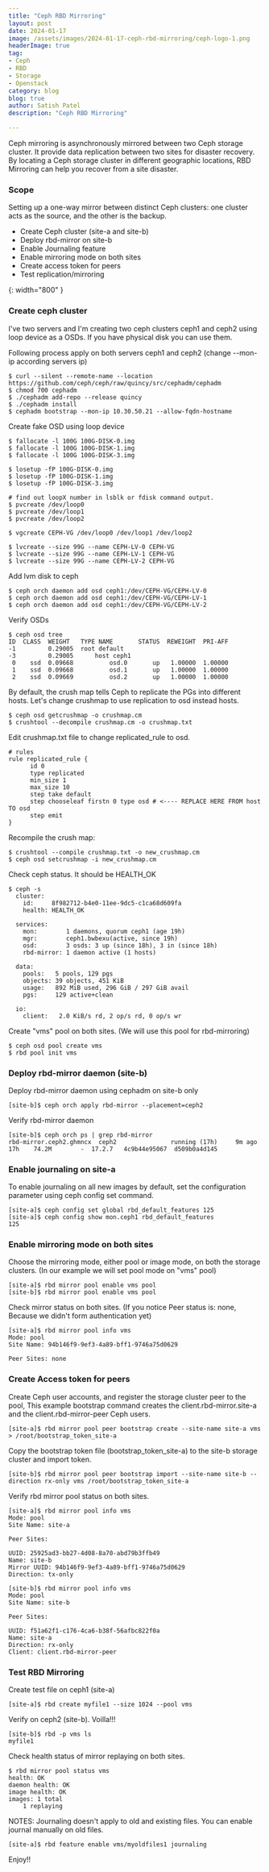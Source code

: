 ```yaml
---
title: "Ceph RBD Mirroring"
layout: post
date: 2024-01-17
image: /assets/images/2024-01-17-ceph-rbd-mirroring/ceph-logo-1.png
headerImage: true
tag:
- Ceph
- RBD
- Storage
- Openstack
category: blog
blog: true
author: Satish Patel
description: "Ceph RBD Mirroring"

---
```


Ceph mirroring is asynchronously mirrored between two Ceph storage cluster. It provide data replication between two sites for disaster recovery. By locating a Ceph storage cluster in different geographic locations, RBD Mirroring can help you recover from a site disaster.


### Scope 

Setting up a one-way mirror between distinct Ceph clusters: one cluster acts as the source, and the other is the backup.

* Create Ceph cluster (site-a and site-b)
* Deploy rbd-mirror on site-b
* Enable Journaling feature
* Enable mirroring mode on both sites
* Create access token for peers
* Test replication/mirroring

![<img>](/assets/images/2024-01-17-ceph-rbd-mirroring/ceph-rbd-mirror.png){: width="800" }

### Create ceph cluster

I've two servers and I'm creating two ceph clusters ceph1 and ceph2 using loop device as a OSDs. If you have physical disk you can use them.

Following process apply on both servers ceph1 and ceph2 (change --mon-ip according servers ip)

```
$ curl --silent --remote-name --location https://github.com/ceph/ceph/raw/quincy/src/cephadm/cephadm
$ chmod 700 cephadm
$ ./cephadm add-repo --release quincy
$ ./cephadm install
$ cephadm bootstrap --mon-ip 10.30.50.21 --allow-fqdn-hostname
```

Create fake OSD using loop device 

```
$ fallocate -l 100G 100G-DISK-0.img
$ fallocate -l 100G 100G-DISK-1.img
$ fallocate -l 100G 100G-DISK-3.img

$ losetup -fP 100G-DISK-0.img
$ losetup -fP 100G-DISK-1.img
$ losetup -fP 100G-DISK-3.img

# find out loopX number in lsblk or fdisk command output. 
$ pvcreate /dev/loop0
$ pvcreate /dev/loop1
$ pvcreate /dev/loop2

$ vgcreate CEPH-VG /dev/loop0 /dev/loop1 /dev/loop2

$ lvcreate --size 99G --name CEPH-LV-0 CEPH-VG
$ lvcreate --size 99G --name CEPH-LV-1 CEPH-VG
$ lvcreate --size 99G --name CEPH-LV-2 CEPH-VG
```

Add lvm disk to ceph 

```
$ ceph orch daemon add osd ceph1:/dev/CEPH-VG/CEPH-LV-0
$ ceph orch daemon add osd ceph1:/dev/CEPH-VG/CEPH-LV-1
$ ceph orch daemon add osd ceph1:/dev/CEPH-VG/CEPH-LV-2
```

Verify OSDs 

```
$ ceph osd tree
ID  CLASS  WEIGHT   TYPE NAME       STATUS  REWEIGHT  PRI-AFF
-1         0.29005  root default
-3         0.29005      host ceph1
 0    ssd  0.09668          osd.0       up   1.00000  1.00000
 1    ssd  0.09668          osd.1       up   1.00000  1.00000
 2    ssd  0.09669          osd.2       up   1.00000  1.00000
 ```

 By default, the crush map tells Ceph to replicate the PGs into different hosts. Let's change crushmap to use replication to osd instead hosts.

 ```
 $ ceph osd getcrushmap -o crushmap.cm
 $ crushtool --decompile crushmap.cm -o crushmap.txt
 ```

 Edit crushmap.txt file to change replicated_rule to osd.

 ```
 # rules
rule replicated_rule {
       id 0
       type replicated
       min_size 1
       max_size 10
       step take default
       step chooseleaf firstn 0 type osd # <---- REPLACE HERE FROM host TO osd
       step emit
}
```

Recompile the crush map:

```
$ crushtool --compile crushmap.txt -o new_crushmap.cm
$ ceph osd setcrushmap -i new_crushmap.cm
```

Check ceph status. It should be HEALTH_OK 

```
$ ceph -s
  cluster:
    id:     8f982712-b4e0-11ee-9dc5-c1ca68d609fa
    health: HEALTH_OK

  services:
    mon:        1 daemons, quorum ceph1 (age 19h)
    mgr:        ceph1.bwbexu(active, since 19h)
    osd:        3 osds: 3 up (since 18h), 3 in (since 18h)
    rbd-mirror: 1 daemon active (1 hosts)

  data:
    pools:   5 pools, 129 pgs
    objects: 39 objects, 451 KiB
    usage:   892 MiB used, 296 GiB / 297 GiB avail
    pgs:     129 active+clean

  io:
    client:   2.0 KiB/s rd, 2 op/s rd, 0 op/s wr
```

Create "vms" pool on both sites. (We will use this pool for rbd-mirroring)

```
$ ceph osd pool create vms
$ rbd pool init vms
```

### Deploy rbd-mirror daemon (site-b)

Deploy rbd-mirror daemon using cephadm on site-b only

```
[site-b]$ ceph orch apply rbd-mirror --placement=ceph2
```

Verify rbd-mirror daemon

```
[site-b]$ ceph orch ps | grep rbd-mirror
rbd-mirror.ceph2.ghmncx  ceph2               running (17h)     9m ago  17h    74.2M        -  17.2.7   4c9b44e95067  d509b0a4d145
```

### Enable journaling on site-a

To enable journaling on all new images by default, set the configuration parameter using ceph config set command.

```
[site-a]$ ceph config set global rbd_default_features 125
[site-a]$ ceph config show mon.ceph1 rbd_default_features
125
```

### Enable mirroring mode on both sites

Choose the mirroring mode, either pool or image mode, on both the storage clusters. (In our example we will set pool mode on "vms" pool)

```
[site-a]$ rbd mirror pool enable vms pool
[site-b]$ rbd mirror pool enable vms pool
```

Check mirror status on both sites. (If you notice Peer status is: none, Because we didn't form authentication yet)

```
[site-a]$ rbd mirror pool info vms
Mode: pool
Site Name: 94b146f9-9ef3-4a89-bff1-9746a75d0629

Peer Sites: none
```

### Create Access token for peers

Create Ceph user accounts, and register the storage cluster peer to the pool, This example bootstrap command creates the client.rbd-mirror.site-a and the client.rbd-mirror-peer Ceph users.

```
[site-a]$ rbd mirror pool peer bootstrap create --site-name site-a vms > /root/bootstrap_token_site-a
```

Copy the bootstrap token file (bootstrap_token_site-a) to the site-b storage cluster and import token. 

```
[site-b]$ rbd mirror pool peer bootstrap import --site-name site-b --direction rx-only vms /root/bootstrap_token_site-a
```

Verify rbd mirror pool status on both sites. 

```
[site-a]$ rbd mirror pool info vms
Mode: pool
Site Name: site-a

Peer Sites:

UUID: 25925ad3-bb27-4d08-8a70-abd79b3ffb49
Name: site-b
Mirror UUID: 94b146f9-9ef3-4a89-bff1-9746a75d0629
Direction: tx-only
```

```
[site-b]$ rbd mirror pool info vms
Mode: pool
Site Name: site-b

Peer Sites:

UUID: f51a62f1-c176-4ca6-b38f-56afbc822f0a
Name: site-a
Direction: rx-only
Client: client.rbd-mirror-peer
```

### Test RBD Mirroring

Create test file on ceph1 (site-a) 

```
[site-a]$ rbd create myfile1 --size 1024 --pool vms
```

Verify on ceph2 (site-b). Voilla!!! 

```
[site-b]$ rbd -p vms ls
myfile1
```

Check health status of mirror replaying on both sites. 

```
$ rbd mirror pool status vms
health: OK
daemon health: OK
image health: OK
images: 1 total
    1 replaying
```

NOTES: Journaling doesn't apply to old and existing files. You can enable journal manually on old files. 

```
[site-a]$ rbd feature enable vms/myoldfiles1 journaling
```

Enjoy!! 













 








